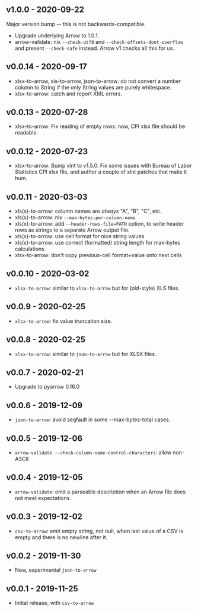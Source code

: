 v1.0.0 - 2020-09-22
-------------------

Major version bump -- this is not backwards-compatible.

* Upgrade underlying Arrow to 1.0.1.
* arrow-validate: nix `--check-utf8` and `--check-offsets-dont-overflow` and
  present `--check-safe` instead. Arrow v1 checks all this for us.

v0.0.14 - 2020-09-17
--------------------

* xlsx-to-arrow, xls-to-arrow, json-to-arrow: do not convert a number
  column to String if the only String values are purely whitespace.
* xlsx-to-arrow: catch and report XML errors.

v0.0.13 - 2020-07-28
--------------------

* xlsx-to-arrow: Fix reading of empty rows: now, CPI xlsx file should
  be readable.

v0.0.12 - 2020-07-23
--------------------

* xlsx-to-arrow: Bump xlnt to v1.5.0. Fix some issues with Bureau of Labor
  Statistics CPI xlsx file, and author a couple of xlnt patches that make it hum.

v0.0.11 - 2020-03-03
--------------------

* xls(x)-to-arrow: column names are _always_ "A", "B", "C", etc.
* xls(x)-to-arrow: nix `--max-bytes-per-column-name`
* xls(x)-to-arrow: add `--header-rows-file=PATH` option, to write header rows
  as strings to a separate Arrow output file.
* xls(x)-to-arrow: use cell format for nice string values
* xls(x)-to-arrow: use correct (formatted) string length for max-bytes calculations
* xlsx-to-arrow: don't copy previous-cell format+value onto next cells

v0.0.10 - 2020-03-02
--------------------

* `xlsx-to-arrow`: similar to `xlsx-to-arrow` but for (old-style) XLS files.

v0.0.9 - 2020-02-25
-------------------

* `xlsx-to-arrow`: fix value truncation size.

v0.0.8 - 2020-02-25
-------------------

* `xlsx-to-arrow`: similar to `json-to-arrow` but for XLSX files.

v0.0.7 - 2020-02-21
-------------------

* Upgrade to pyarrow 0.16.0

v0.0.6 - 2019-12-09
-------------------

* `json-to-arrow`: avoid segfault in some --max-bytes-total cases.

v0.0.5 - 2019-12-06
-------------------

* `arrow-validate --check-column-name-control-characters`: allow non-ASCII

v0.0.4 - 2019-12-05
-------------------

* `arrow-validate`: emit a parseable description when an Arrow file does not
  meet expectations.

v0.0.3 - 2019-12-02
-------------------

* `csv-to-arrow`: emit empty string, not null, when last value of a CSV is
  empty and there is no newline after it.

v0.0.2 - 2019-11-30
-------------------

* New, experimental `json-to-arrow`

v0.0.1 - 2019-11-25
-------------------

* Initial release, with `csv-to-arrow`
